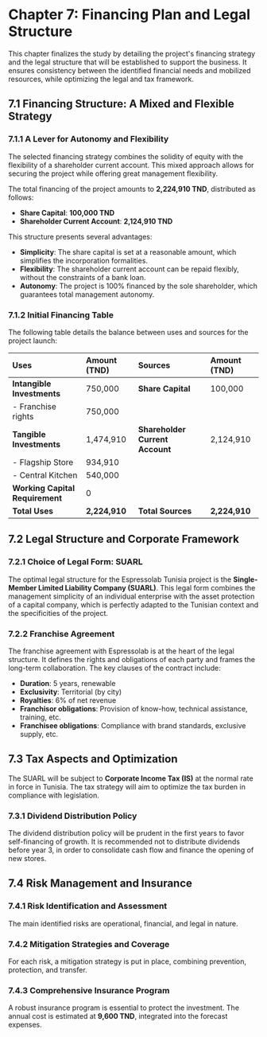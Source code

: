 # Chapter 7: Financing Plan and Legal Structure

This chapter finalizes the study by detailing the project's financing strategy and the legal structure that will be established to support the business. It ensures consistency between the identified financial needs and mobilized resources, while optimizing the legal and tax framework.

## 7.1 Financing Structure: A Mixed and Flexible Strategy

### 7.1.1 A Lever for Autonomy and Flexibility

The selected financing strategy combines the solidity of equity with the flexibility of a shareholder current account. This mixed approach allows for securing the project while offering great management flexibility.

The total financing of the project amounts to **2,224,910 TND**, distributed as follows:

- **Share Capital**: **100,000 TND**
- **Shareholder Current Account**: **2,124,910 TND**

This structure presents several advantages:

- **Simplicity**: The share capital is set at a reasonable amount, which simplifies the incorporation formalities.
- **Flexibility**: The shareholder current account can be repaid flexibly, without the constraints of a bank loan.
- **Autonomy**: The project is 100% financed by the sole shareholder, which guarantees total management autonomy.

### 7.1.2 Initial Financing Table

The following table details the balance between uses and sources for the project launch:

| Uses | Amount (TND) | Sources | Amount (TND) |
| :--- | :--- | :--- | :--- |
| **Intangible Investments** | 750,000 | **Share Capital** | 100,000 |
| - Franchise rights | 750,000 | | |
| **Tangible Investments** | 1,474,910 | **Shareholder Current Account** | 2,124,910 |
| - Flagship Store | 934,910 | | |
| - Central Kitchen | 540,000 | | |
| **Working Capital Requirement** | 0 | | |
| **Total Uses** | **2,224,910** | **Total Sources** | **2,224,910** |

## 7.2 Legal Structure and Corporate Framework

### 7.2.1 Choice of Legal Form: SUARL

The optimal legal structure for the Espressolab Tunisia project is the **Single-Member Limited Liability Company (SUARL)**. This legal form combines the management simplicity of an individual enterprise with the asset protection of a capital company, which is perfectly adapted to the Tunisian context and the specificities of the project.

### 7.2.2 Franchise Agreement

The franchise agreement with Espressolab is at the heart of the legal structure. It defines the rights and obligations of each party and frames the long-term collaboration. The key clauses of the contract include:

- **Duration**: 5 years, renewable
- **Exclusivity**: Territorial (by city)
- **Royalties**: 6% of net revenue
- **Franchisor obligations**: Provision of know-how, technical assistance, training, etc.
- **Franchisee obligations**: Compliance with brand standards, exclusive supply, etc.

## 7.3 Tax Aspects and Optimization

The SUARL will be subject to **Corporate Income Tax (IS)** at the normal rate in force in Tunisia. The tax strategy will aim to optimize the tax burden in compliance with legislation.

### 7.3.1 Dividend Distribution Policy

The dividend distribution policy will be prudent in the first years to favor self-financing of growth. It is recommended not to distribute dividends before year 3, in order to consolidate cash flow and finance the opening of new stores.

## 7.4 Risk Management and Insurance

### 7.4.1 Risk Identification and Assessment

The main identified risks are operational, financial, and legal in nature.

### 7.4.2 Mitigation Strategies and Coverage

For each risk, a mitigation strategy is put in place, combining prevention, protection, and transfer.

### 7.4.3 Comprehensive Insurance Program

A robust insurance program is essential to protect the investment. The annual cost is estimated at **9,600 TND**, integrated into the forecast expenses.
